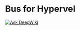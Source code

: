Bus for Hypervel
===

[![Ask DeepWiki](https://deepwiki.com/badge.svg)](https://deepwiki.com/hypervel/bus)